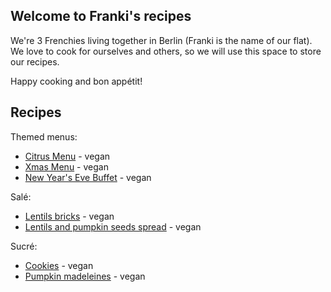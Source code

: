## Welcome to Franki's recipes

We're 3 Frenchies living together in Berlin (Franki is the name of our flat). We love to cook for ourselves and others, so we will use this space to store our recipes.

Happy cooking and bon appétit! 


## Recipes

Themed menus:
- [Citrus Menu](/citrus-menu.md) - vegan
- [Xmas Menu](/Xmas-menu.md) - vegan
- [New Year's Eve Buffet](/NYE-2017.md) - vegan

Salé:
- [Lentils bricks](/lentils-briks.md) - vegan
- [Lentils and pumpkin seeds spread](/lentils-spread.md) - vegan

Sucré:
- [Cookies](/cookies.md) - vegan
- [Pumpkin madeleines](/pumpkin-madeleines.md) - vegan

